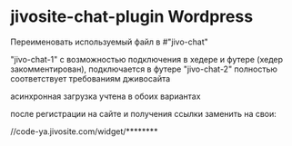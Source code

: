 # jivosite-chat-plugin Wordpress
 Переименовать используемый файл в 
 #"jivo-chat" 

"jivo-chat-1" с возможностью подключения в хедере и футере (хедер закомментирован), подключается в футере
"jivo-chat-2" полностью соответствует требованиям дживосайта

асинхронная загрузка учтена в обоих вариантах

после регистрации на сайте и получения ссылки заменить на свои:
<script src="//code-ya.jivosite.com/widget/********" async></script>
//code-ya.jivosite.com/widget/********
